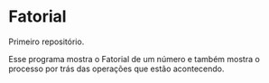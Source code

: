 # Fatorial
 Primeiro repositório.

Esse programa mostra o Fatorial de um número e também mostra o processo por trás das operações
que estão acontecendo. 
